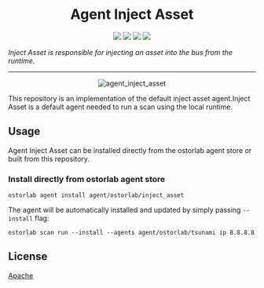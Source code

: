 
<h1 align="center">Agent Inject Asset</h1>

<p align="center">
<img src="https://img.shields.io/badge/License-Apache_2.0-brightgreen.svg">
<img src="https://img.shields.io/github/languages/top/ostorlab/agent_inject_asset">
<img src="https://img.shields.io/github/stars/ostorlab/agent_inject_asset">
<img src="https://img.shields.io/badge/PRs-welcome-brightgreen.svg">
</p>

_Inject Asset is responsible for injecting an asset into the bus from the runtime._

---

<p align="center">
<img src="" alt="agent_inject_asset" />
</p>

This repository is an implementation of the default inject asset agent.Inject Asset is a default agent needed to run a scan using the local runtime.

## Usage

Agent Inject Asset can be installed directly from the ostorlab agent store or built from this repository.

 ### Install directly from ostorlab agent store

 ```shell
 ostorlab agent install agent/ostorlab/inject_asset
 ```
The agent will be automatically installed and updated by simply passing `--install` flag:

```shell
ostorlab scan run --install --agents agent/ostorlab/tsunami ip 8.8.8.8
```

## License
[Apache](./LICENSE)
